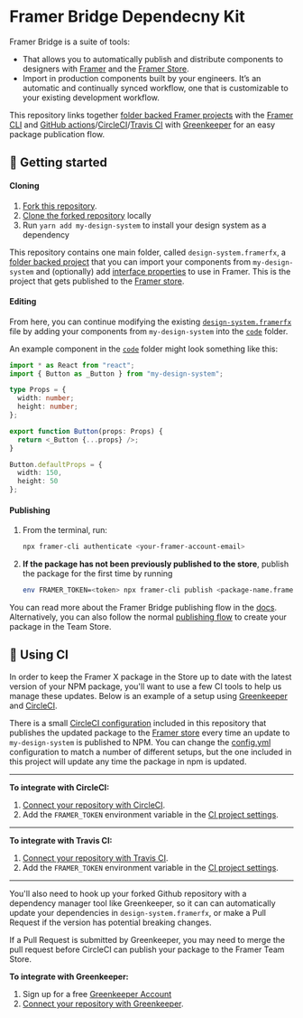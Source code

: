# Framer Bridge Dependecny Kit

Framer Bridge is a suite of tools:

- That allows you to automatically publish and distribute components to designers with [Framer](https://framer.com) and the [Framer Store](https://store.framer.com).
- Import in production components built by your engineers. It’s an automatic and continually synced workflow, one that is customizable to your existing development workflow.

This repository links together [folder backed Framer projects](https://www.framer.com/support/using-framer-x/folder-backed-projects/) with the [Framer CLI](https://www.npmjs.com/package/framer-cli) and [GitHub actions](https://github.com/framer/PublishAction)/[CircleCI](https://circleci.com/integrations/github/)/[Travis CI](https://travis-ci.com/) with [Greenkeeper](https://greenkeeper.io/) for an easy package publication flow.

## 🏁 Getting started

#### Cloning

1. [Fork this repository](https://help.github.com/en/articles/fork-a-repo).
1. [Clone the forked repository](https://help.github.com/en/articles/cloning-a-repository) locally
1. Run `yarn add my-design-system` to install your design system as a dependency

This repository contains one main folder, called `design-system.framerfx`, a [folder backed project](https://framer.gitbook.io/teams/integrations#folder-projects) that you can import your components from `my-design-system` and (optionally) add [interface properties](https://www.framer.com/api/property-controls/) to use in Framer. This is the project that gets published to the [Framer store](https://store.framer.com).

#### Editing

From here, you can continue modifying the existing [`design-system.framerfx`](/design-system.framerfx) file by adding your components from `my-design-system` into the [`code`](/code) folder.

An example component in the [`code`](/code) folder might look something like this:

```typescript
import * as React from "react";
import { Button as _Button } from "my-design-system";

type Props = {
  width: number;
  height: number;
};

export function Button(props: Props) {
  return <_Button {...props} />;
}

Button.defaultProps = {
  width: 150,
  height: 50
};
```

#### Publishing

1. From the terminal, run:
   ```sh
   npx framer-cli authenticate <your-framer-account-email>
   ```
1. **If the package has not been previously published to the store**, publish the package for the first time by running
   ```sh
   env FRAMER_TOKEN=<token> npx framer-cli publish <package-name.framerfx> --new="<Display Name>"
   ```

You can read more about the Framer Bridge publishing flow in the [docs](https://www.framer.com/support/using-framer-x/publishing-from-cli/). Alternatively, you can also follow the normal [publishing flow](https://www.framer.com/support/using-framer-x/publishing-packages/) to create your package in the Team Store.

## 🚚 Using CI

In order to keep the Framer X package in the Store up to date with the latest version of your NPM package, you'll want to use a few CI tools to help us manage these updates. Below is an example of a setup using [Greenkeeper](https://greenkeeper.io/) and [CircleCI](https://circleci.com/).

There is a small [CircleCI configuration](https://circleci.com/docs/2.0/configuration-reference) included in this repository that publishes the updated package to the [Framer store](https://store.framer.com) every time an update to `my-design-system` is published to NPM. You can change the [config.yml](/.circleci/config.yml) configuration to match a number of different setups, but the one included in this project will update any time the package in npm is updated.

---

**To integrate with CircleCI:**

1. [Connect your repository with CircleCI](https://circleci.com/integrations/github/).
1. Add the `FRAMER_TOKEN` environment variable in the [CI project settings](https://circleci.com/docs/2.0/env-vars/#setting-an-environment-variable-in-a-project).

---

**To integrate with Travis CI:**

1. [Connect your repository with Travis CI](https://docs.travis-ci.com/user/tutorial/#to-get-started-with-travis-ci).
1. Add the `FRAMER_TOKEN` environment variable in the [CI project settings](https://docs.travis-ci.com/user/environment-variables).

---

You'll also need to hook up your forked Github repository with a dependency manager tool like Greenkeeper, so it can can automatically update your dependencies in `design-system.framerfx`, or make a Pull Request if the version has potential breaking changes.

If a Pull Request is submitted by Greenkeeper, you may need to merge the pull request before CircleCI can publish your package to the Framer Team Store.

**To integrate with Greenkeeper:**

1. Sign up for a free [Greenkeeper Account](https://greenkeeper.io/)
1. [Connect your repository with Greenkeeper](https://greenkeeper.io/).
